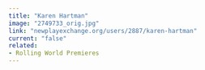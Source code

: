 ```yaml
---
title: "Karen Hartman"
image: "2749733_orig.jpg"
link: "newplayexchange.org/users/2887/karen-hartman"
current: "false"
related:
- Rolling World Premieres
---
```

